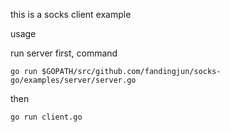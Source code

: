 
this is a socks client example

usage

run server first, command

    go run $GOPATH/src/github.com/fandingjun/socks-go/examples/server/server.go

then

    go run client.go
